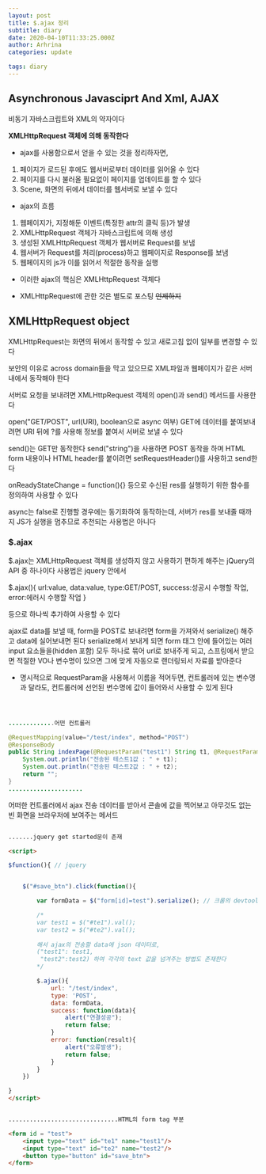 ```yaml
---
layout: post
title: $.ajax 정리
subtitle: diary
date: 2020-04-10T11:33:25.000Z
author: Arhrina
categories: update

tags: diary
---
```


## Asynchronous Javasciprt And Xml, AJAX

비동기 자바스크립트와 XML의 약자이다

<b>XMLHttpRequest 객체에 의해 동작한다</b>


* ajax를 사용함으로서 얻을 수 있는 것을 정리하자면,

1. 페이지가 로드된 후에도 웹서버로부터 데이터를 읽어올 수 있다
2. 페이지를 다시 불러올 필요없이 페이지를 업데이트를 할 수 있다
3. Scene, 화면의 뒤에서 데이터를 웹서버로 보낼 수 있다


* ajax의 흐름

1. 웹페이지가, 지정해둔 이벤트(특정한 attr의 클릭 등)가 발생
2. XMLHttpRequest 객체가 자바스크립트에 의해 생성
3. 생성된 XMLHttpRequest 객체가 웹서버로 Request를 보냄
4. 웹서버가 Request를 처리(process)하고 웹페이지로 Response를 보냄
5. 웹페이지의 js가 이를 읽어서 적절한 동작을 실행


* 이러한 ajax의 핵심은 XMLHttpRequest 객체다

* XMLHttpRequest에 관한 것은 별도로 포스팅 ~~언제하지~~



## XMLHttpRequest object

XMLHttpRequest는 화면의 뒤에서 동작할 수 있고 새로고침 없이 일부를 변경할 수 있다

보안의 이유로 across domain들을 막고 있으므로 XML파일과 웹페이지가 같은 서버 내에서 동작해야 한다

서버로 요청을 보내려면 XMLHttpRequest 객체의 open()과 send() 메서드를 사용한다

open("GET/POST", url(URI), boolean으로 async 여부)
GET에 데이터를 붙여보내려면 URI 뒤에 ?를 사용해 정보를 붙여서 서버로 보낼 수 있다

send()는 GET만 동작한다
send("string")을 사용하면 POST 동작을 하며 HTML form 내용이나 HTML header를 붙이려면 setRequestHeader()를 사용하고 send한다

onReadyStateChange = function(){} 등으로 수신된 res를 실행하기 위한 함수를 정의하여 사용할 수 있다

async는 false로 진행할 경우에는 동기화하여 동작하는데, 서버가 res를 보내줄 때까지 JS가 실행을 멈추므로 추천되는 사용법은 아니다


### $.ajax

$.ajax는 XMLHttpRequest 객체를 생성하지 않고 사용하기 편하게 해주는 jQuery의 API 중 하나이다
사용법은 jquery 안에서

$.ajax(){
    url:value,
    data:value,
    type:GET/POST,
    success:성공시 수행할 작업,
    error:에러시 수행할 작업
}

등으로 하나씩 추가하여 사용할 수 있다



ajax로 data를 보낼 때, form을 POST로 보내려면 form을 가져와서 serialize() 해주고 data에 실어보내면 된다
serialize해서 보내게 되면 form 태그 안에 들어있는 여러 input 요소들을(hidden 포함) 모두 하나로 묶어 url로 보내주게 되고,
스프링에서 받으면 적절한 VO나 변수명이 있으면 그에 맞게 자동으로 랜더링되서 자료를 받아준다


* 명시적으로 RequestParam을 사용해서 이름을 적어두면, 컨트롤러에 있는 변수명과 달라도, 컨트롤러에 선언된 변수명에 값이 들어와서 사용할 수 있게 된다

``` java



.............어떤 컨트롤러

@RequestMapping(value="/test/index", method="POST")
@ResponseBody
public String indexPage(@RequestParam("test1") String t1, @RequestParam("test2") String t2) {
    System.out.println("전송된 테스트1값 : " + t1);
    System.out.println("전송된 테스트2값 : " + t2);
    return "";
}
.....................

```
어떠한 컨트롤러에서 ajax 전송 데이터를 받아서 콘솔에 값을 찍어보고 아무것도 없는 빈 화면을 브라우저에 보여주는 메서드


``` html

.......jquery get started문이 존재

<script>

$function(){ // jquery


    $("#save_btn").click(function(){

        var formData = $("form[id]=test").serialize(); // 크롬의 devtool에서 디버깅해서 찍어보면 formData: "test1=입력한값&test2=입력한값"

        /*
        var test1 = $("#te1").val();
        var test2 = $("#te2").val();
        
        해서 ajax의 전송할 data에 json 데이터로,
        ("test1": test1,
         "test2":test2) 하여 각각의 text 값을 넘겨주는 방법도 존재한다
        */

        $.ajax(){
            url: "/test/index",
            type: 'POST',
            data: formData,
            success: function(data){
                alert("연결성공");
                return false;
            }
            error: function(result){
                alert("오류발생");
                return false;
            }
        }
    })

}
</script>


...............................HTML의 form tag 부분

<form id = "test">
    <input type="text" id="te1" name="test1"/>
    <input type="text" id="te2" name="test2"/>
    <button type="button" id="save_btn">
</form>



```

